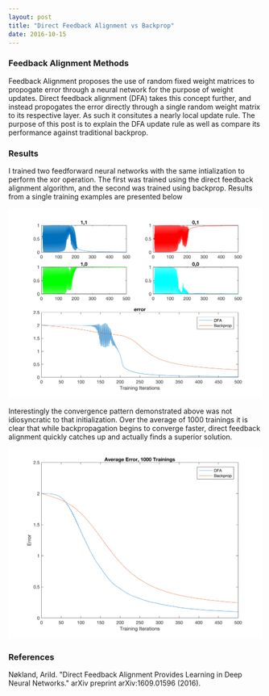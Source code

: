 ```yaml
---
layout: post
title: "Direct Feedback Alignment vs Backprop"
date: 2016-10-15
---
```


<div>

<h3>Feedback Alignment Methods</h3>

<p>Feedback Alignment proposes the use of random fixed weight matrices to propogate error through a neural network for the purpose of weight updates. Direct feedback alignment (DFA) takes this concept further, and instead propogates the error directly through a single random weight matrix to its respective layer. As such it consitutes a nearly local update rule. The purpose of this post is to explain the DFA update rule as well as compare its performance against traditional backprop. </p>

<h3>Results</h3>

<p>I trained two feedforward neural networks with the same intialization to perform the xor operation. The first was trained using the direct feedback alignment algorithm, and the second was trained using backprop. Results from a single training examples are presented below</p>

<img src="/figures/DirectFeedbackAlignement_xor.png" alt="samples" style="width: 800px;"/>

<p>Interestingly the convergence pattern demonstrated above was not idiosyncratic to that initialization. Over the average of 1000 trainings it is clear that while backpropagation begins to converge faster, direct feedback alignment quickly catches up and actually finds a superior solution.</p>

<img src="/figures/DirectFeedbackAlignement_xor_1000.png" alt="samples" style="width: 800px;"/>


<h3>References</h3>

<p>Nøkland, Arild. "Direct Feedback Alignment Provides Learning in Deep Neural Networks." arXiv preprint arXiv:1609.01596 (2016).</p>

</div>








